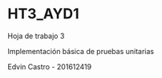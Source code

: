 # HT3_AYD1

Hoja de trabajo 3

Implementación básica de pruebas unitarias 

Edvin Castro - 201612419
